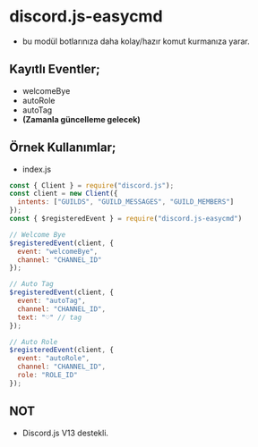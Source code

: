 # discord.js-easycmd
- bu modül botlarınıza daha kolay/hazır komut kurmanıza yarar.

## Kayıtlı Eventler;
- welcomeBye
- autoRole
- autoTag
- **(Zamanla güncelleme gelecek)**

## Örnek Kullanımlar;
- index.js
```js
const { Client } = require("discord.js");
const client = new Client({
  intents: ["GUILDS", "GUILD_MESSAGES", "GUILD_MEMBERS"]
});
const { $registeredEvent } = require("discord.js-easycmd")

// Welcome Bye
$registeredEvent(client, {
  event: "welcomeBye",
  channel: "CHANNEL_ID"
});

// Auto Tag
$registeredEvent(client, {
  event: "autoTag",
  channel: "CHANNEL_ID",
  text: "♡" // tag
});

// Auto Role
$registeredEvent(client, {
  event: "autoRole",
  channel: "CHANNEL_ID",
  role: "ROLE_ID"
});
```

## NOT
- Discord.js V13 destekli.

